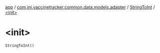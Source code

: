 [app](../../index.md) / [com.jnj.vaccinetracker.common.data.models.adapter](../index.md) / [StringToInt](index.md) / [&lt;init&gt;](./-init-.md)

# &lt;init&gt;

`StringToInt()`